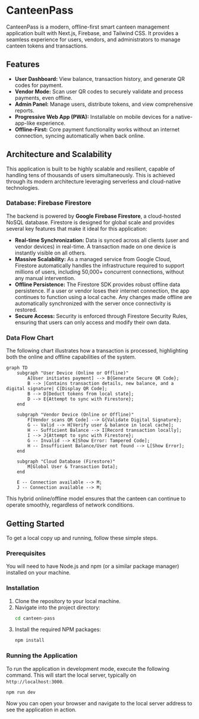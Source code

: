 # CanteenPass

CanteenPass is a modern, offline-first smart canteen management application built with Next.js, Firebase, and Tailwind CSS. It provides a seamless experience for users, vendors, and administrators to manage canteen tokens and transactions.

## Features

- **User Dashboard:** View balance, transaction history, and generate QR codes for payment.
- **Vendor Mode:** Scan user QR codes to securely validate and process payments, even offline.
- **Admin Panel:** Manage users, distribute tokens, and view comprehensive reports.
- **Progressive Web App (PWA):** Installable on mobile devices for a native-app-like experience.
- **Offline-First:** Core payment functionality works without an internet connection, syncing automatically when back online.

## Architecture and Scalability

This application is built to be highly scalable and resilient, capable of handling tens of thousands of users simultaneously. This is achieved through its modern architecture leveraging serverless and cloud-native technologies.

### Database: Firebase Firestore

The backend is powered by **Google Firebase Firestore**, a cloud-hosted NoSQL database. Firestore is designed for global scale and provides several key features that make it ideal for this application:

- **Real-time Synchronization:** Data is synced across all clients (user and vendor devices) in real-time. A transaction made on one device is instantly visible on all others.
- **Massive Scalability:** As a managed service from Google Cloud, Firestore automatically handles the infrastructure required to support millions of users, including 50,000+ concurrent connections, without any manual intervention.
- **Offline Persistence:** The Firestore SDK provides robust offline data persistence. If a user or vendor loses their internet connection, the app continues to function using a local cache. Any changes made offline are automatically synchronized with the server once connectivity is restored.
- **Secure Access:** Security is enforced through Firestore Security Rules, ensuring that users can only access and modify their own data.

### Data Flow Chart

The following chart illustrates how a transaction is processed, highlighting both the online and offline capabilities of the system.

```mermaid
graph TD
    subgraph "User Device (Online or Offline)"
        A[User initiates payment] --> B{Generate Secure QR Code};
        B --> |Contains transaction details, new balance, and a digital signature| C[Display QR Code];
        B --> D[Deduct tokens from local state];
        D --> E{Attempt to sync with Firestore};
    end

    subgraph "Vendor Device (Online or Offline)"
        F[Vendor scans QR Code] --> G{Validate Digital Signature};
        G -- Valid --> H[Verify user & balance in local cache];
        H -- Sufficient Balance --> I[Record transaction locally];
        I --> J{Attempt to sync with Firestore};
        G -- Invalid --> K[Show Error: Tampered Code];
        H -- Insufficient Balance/User not found --> L[Show Error];
    end

    subgraph "Cloud Database (Firestore)"
        M[Global User & Transaction Data];
    end

    E -- Connection available --> M;
    J -- Connection available --> M;
```

This hybrid online/offline model ensures that the canteen can continue to operate smoothly, regardless of network conditions.

## Getting Started

To get a local copy up and running, follow these simple steps.

### Prerequisites

You will need to have Node.js and npm (or a similar package manager) installed on your machine.

### Installation

1. Clone the repository to your local machine.
2. Navigate into the project directory:
   ```sh
   cd canteen-pass
   ```
3. Install the required NPM packages:
   ```sh
   npm install
   ```

### Running the Application

To run the application in development mode, execute the following command. This will start the local server, typically on `http://localhost:3000`.

```sh
npm run dev
```

Now you can open your browser and navigate to the local server address to see the application in action.
